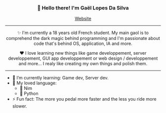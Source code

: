 ﻿<h3 align="center">👋 Hello there! I'm Gaël Lopes Da Silva</h3>
<p align="center">
  <a href="https://gael-lopes-da-silva.github.io/MyPortfolio/">Website</a>
</p>

---

<p align="center">✨ I'm currently a 18 years old French student. My main gaol is to comprehend the dark magic behind programming and I'm passionate about code that's behind OS, application, IA and more.</p>

<p align="center">❤️ I love learning new things like game developpement, server developpement, GUI app developpement or web design / developpement and more... I realy like creating my own things and polish them.</p>

---

- 🌱 I’m currently learning: Game dev, Server dev.
- 📖 My loved language:
  - 👑 Nim
  - 🐍 Python
- ⚡ Fun fact: The more you pedal more faster and the less you ride more slower.

